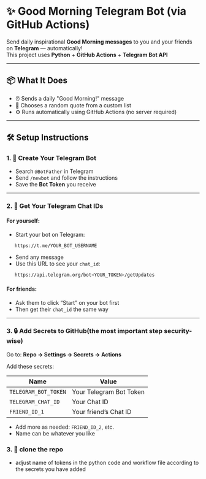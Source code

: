 # ✨ Good Morning Telegram Bot (via GitHub Actions)

Send daily inspirational **Good Morning messages** to you and your friends on **Telegram** — automatically!  
This project uses **Python** + **GitHub Actions** + **Telegram Bot API**

---

## 📦 What It Does

- ⏰ Sends a daily "Good Morning!" message
- 🎉 Chooses a random quote from a custom list
- ⚙️ Runs automatically using GitHub Actions (no server required)

---

## 🛠️ Setup Instructions

### 1. 🍵 Create Your Telegram Bot

- Search `@BotFather` in Telegram
- Send `/newbot` and follow the instructions
- Save the **Bot Token** you receive

---

### 2. 👤 Get Your Telegram Chat IDs

#### For yourself:
- Start your bot on Telegram: 
```bash
   https://t.me/YOUR_BOT_USERNAME
```
- Send any message
- Use this URL to see your `chat_id`:
```bash
   https://api.telegram.org/bot<YOUR_TOKEN>/getUpdates
```



#### For friends:
- Ask them to click “Start” on your bot first
- Then get their `chat_id` the same way

---

### 3. 🔒 Add Secrets to GitHub(the most important step security-wise)

Go to: **Repo → Settings → Secrets → Actions**

Add these secrets:

| Name                  | Value                    |
|-----------------------|--------------------------|
| `TELEGRAM_BOT_TOKEN`  | Your Telegram Bot Token  |
| `TELEGRAM_CHAT_ID`    | Your Chat ID             |
| `FRIEND_ID_1`         | Your friend’s Chat ID    |

- Add more as needed: `FRIEND_ID_2`, etc.
- Name can be whatever you like

### 3. 💫 clone the repo 
- adjust name of tokens in the python code and workflow file according to the secrets you have added
